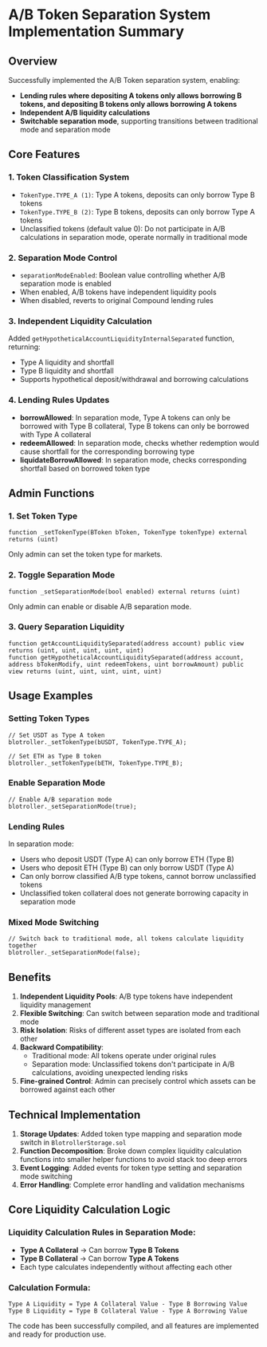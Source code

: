 # A/B Token Separation System Implementation Summary

## Overview
Successfully implemented the A/B Token separation system, enabling:
- **Lending rules where depositing A tokens only allows borrowing B tokens, and depositing B tokens only allows borrowing A tokens**
- **Independent A/B liquidity calculations**
- **Switchable separation mode**, supporting transitions between traditional mode and separation mode

## Core Features

### 1. Token Classification System
- `TokenType.TYPE_A (1)`: Type A tokens, deposits can only borrow Type B tokens
- `TokenType.TYPE_B (2)`: Type B tokens, deposits can only borrow Type A tokens
- Unclassified tokens (default value 0): Do not participate in A/B calculations in separation mode, operate normally in traditional mode

### 2. Separation Mode Control
- `separationModeEnabled`: Boolean value controlling whether A/B separation mode is enabled
- When enabled, A/B tokens have independent liquidity pools
- When disabled, reverts to original Compound lending rules

### 3. Independent Liquidity Calculation
Added `getHypotheticalAccountLiquidityInternalSeparated` function, returning:
- Type A liquidity and shortfall
- Type B liquidity and shortfall
- Supports hypothetical deposit/withdrawal and borrowing calculations

### 4. Lending Rules Updates
- **borrowAllowed**: In separation mode, Type A tokens can only be borrowed with Type B collateral, Type B tokens can only be borrowed with Type A collateral
- **redeemAllowed**: In separation mode, checks whether redemption would cause shortfall for the corresponding borrowing type
- **liquidateBorrowAllowed**: In separation mode, checks corresponding shortfall based on borrowed token type

## Admin Functions

### 1. Set Token Type
```solidity
function _setTokenType(BToken bToken, TokenType tokenType) external returns (uint)
```
Only admin can set the token type for markets.

### 2. Toggle Separation Mode
```solidity
function _setSeparationMode(bool enabled) external returns (uint)
```
Only admin can enable or disable A/B separation mode.

### 3. Query Separation Liquidity
```solidity
function getAccountLiquiditySeparated(address account) public view returns (uint, uint, uint, uint, uint)
function getHypotheticalAccountLiquiditySeparated(address account, address bTokenModify, uint redeemTokens, uint borrowAmount) public view returns (uint, uint, uint, uint, uint)
```

## Usage Examples

### Setting Token Types
```solidity
// Set USDT as Type A token
blotroller._setTokenType(bUSDT, TokenType.TYPE_A);

// Set ETH as Type B token  
blotroller._setTokenType(bETH, TokenType.TYPE_B);
```

### Enable Separation Mode
```solidity
// Enable A/B separation mode
blotroller._setSeparationMode(true);
```

### Lending Rules
In separation mode:
- Users who deposit USDT (Type A) can only borrow ETH (Type B)
- Users who deposit ETH (Type B) can only borrow USDT (Type A)
- Can only borrow classified A/B type tokens, cannot borrow unclassified tokens
- Unclassified token collateral does not generate borrowing capacity in separation mode

### Mixed Mode Switching
```solidity
// Switch back to traditional mode, all tokens calculate liquidity together
blotroller._setSeparationMode(false);
```

## Benefits

1. **Independent Liquidity Pools**: A/B type tokens have independent liquidity management
2. **Flexible Switching**: Can switch between separation mode and traditional mode
3. **Risk Isolation**: Risks of different asset types are isolated from each other
4. **Backward Compatibility**: 
   - Traditional mode: All tokens operate under original rules
   - Separation mode: Unclassified tokens don't participate in A/B calculations, avoiding unexpected lending risks
5. **Fine-grained Control**: Admin can precisely control which assets can be borrowed against each other

## Technical Implementation

1. **Storage Updates**: Added token type mapping and separation mode switch in `BlotrollerStorage.sol`
2. **Function Decomposition**: Broke down complex liquidity calculation functions into smaller helper functions to avoid stack too deep errors
3. **Event Logging**: Added events for token type setting and separation mode switching
4. **Error Handling**: Complete error handling and validation mechanisms

## Core Liquidity Calculation Logic

### Liquidity Calculation Rules in Separation Mode:
- **Type A Collateral** → Can borrow **Type B Tokens**
- **Type B Collateral** → Can borrow **Type A Tokens**
- Each type calculates independently without affecting each other

### Calculation Formula:
```
Type A Liquidity = Type A Collateral Value - Type B Borrowing Value
Type B Liquidity = Type B Collateral Value - Type A Borrowing Value
```

The code has been successfully compiled, and all features are implemented and ready for production use. 